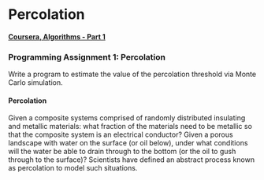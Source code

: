 Percolation
===========

#### [Coursera, Algorithms - Part 1](https://class.coursera.org/algs4partI-010) ###

### Programming Assignment 1: Percolation ###

Write a program to estimate the value of the percolation threshold via Monte Carlo simulation.

#### Percolation ####

Given a composite systems comprised of randomly distributed insulating and metallic materials: what fraction of the materials need to be metallic so that the composite system is an electrical conductor? Given a porous landscape with water on the surface (or oil below), under what conditions will the water be able to drain through to the bottom (or the oil to gush through to the surface)? Scientists have defined an abstract process known as percolation to model such situations.
